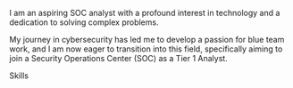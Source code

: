 
I am an aspiring SOC analyst with a profound interest in technology and a dedication to solving complex problems.

My journey in cybersecurity has led me to develop a passion for blue team work, and I am now eager to transition into this field, specifically aiming to join a Security Operations Center (SOC) as a Tier 1 Analyst.

Skills
<!--
**ivanmarshutka/ivanmarshutka** is a ✨ _special_ ✨ repository because its `README.md` (this file) appears on your GitHub profile.

Here are some ideas to get you started:

- 🔭 I’m currently working on ...
- 🌱 I’m currently learning ...
- 👯 I’m looking to collaborate on ...
- 🤔 I’m looking for help with ...
- 💬 Ask me about ...
- 📫 How to reach me: ...
- 😄 Pronouns: ...
- ⚡ Fun fact: ...
-->
